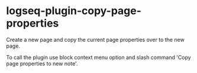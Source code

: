 # logseq-plugin-copy-page-properties

Create a new page and copy the current page properties over to the new page.

To call the plugin use block context menu option and slash command 'Copy page properties to new note'.